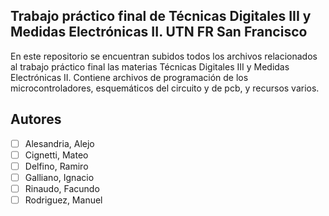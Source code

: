 ## Trabajo práctico final de Técnicas Digitales III y Medidas Electrónicas II. UTN FR San Francisco

En este repositorio se encuentran subidos todos los archivos relacionados al trabajo práctico final las materias Técnicas Digitales III y Medidas Electrónicas II. Contiene archivos de programación de los microcontroladores, esquemáticos del circuito y de pcb, y recursos varios.

## Autores

- [ ] Alesandria, Alejo
- [ ] Cignetti, Mateo
- [ ] Delfino, Ramiro
- [ ] Galliano, Ignacio
- [ ] Rinaudo, Facundo
- [ ] Rodriguez, Manuel
